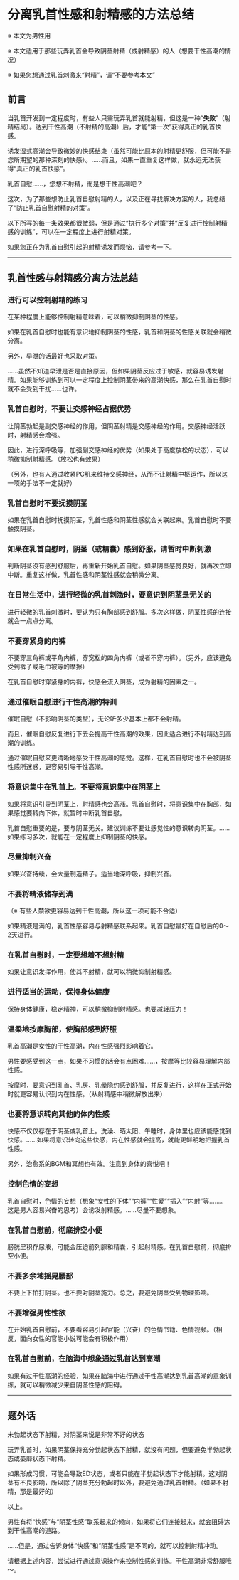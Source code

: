 # 分离乳首性感和射精感的方法总结 [​](#分离乳首性感和射精感的方法总结)

※ 本文为男性用

※ 本文适用于那些玩弄乳首会导致阴茎射精（或射精感）的人（想要干性高潮的情况）

※ 如果您想通过乳首刺激来“射精”，请“不要参考本文”

## 前言 [​](#前言)

当乳首开发到一定程度时，有些人只需玩弄乳首就能射精，但这是一种“**失败**”（射精结局）。达到干性高潮（不射精的高潮）后，才能“第一次”获得真正的乳首快感。

诱发湿式高潮会导致微妙的快感结束（虽然可能比原本的射精更舒服，但可能不是您所期望的那种深刻的快感）。……而且，如果一直重复这样做，就永远无法获得“真正的乳首快感”。

乳首自慰……，您想不射精，而是想干性高潮吧？

这次，为了那些想防止乳首自慰射精的人，以及正在寻找解决方案的人，我总结了“防止乳首自慰射精的对策”。

以下所写的每一条效果都很微弱，但是通过“执行多个对策”并“反复进行控制射精感的训练”，可以在一定程度上进行射精对策。

如果您正在为乳首自慰引起的射精诱发而烦恼，请参考一下。

* * *

## 乳首性感与射精感分离方法总结 [​](#乳首性感与射精感分离方法总结)

### 进行可以控制射精的练习 [​](#进行可以控制射精的练习)

在某种程度上能够控制射精意味着，可以稍微抑制阴茎的性感。

如果在乳首自慰时也能有意识地抑制阴茎的性感，乳首和阴茎的性感关联就会稍微分离。

另外，早泄的话最好也采取对策。

……虽然不知道早泄是否是直接原因，但如果阴茎反应过于敏感，就容易诱发射精。如果能够训练到可以一定程度上控制阴茎带来的高潮快感，那么在乳首自慰时就不会受到干扰……也许。

### 乳首自慰时，不要让交感神经占据优势 [​](#乳首自慰时-不要让交感神经占据优势)

让阴茎勃起是副交感神经的作用，但阴茎射精是交感神经的作用。交感神经活跃时，射精感会增强。

因此，进行深呼吸等，加强副交感神经的优势（如果处于高度放松的状态），可以稍微抑制射精感。（放松也有效果）

（另外，也有人通过收紧PC肌来维持交感神经，从而不让射精中枢运作，所以这一项的手法不一定就好）

### 乳首自慰时不要抚摸阴茎 [​](#乳首自慰时不要抚摸阴茎)

如果在乳首自慰时抚摸阴茎，乳首性感和阴茎性感就会关联起来。乳首自慰时不要触摸阴茎。

### 如果在乳首自慰时，阴茎（或精囊）感到舒服，请暂时中断刺激 [​](#如果在乳首自慰时-阴茎-或精囊-感到舒服-请暂时中断刺激)

判断阴茎没有感到舒服后，再重新开始乳首自慰。如果阴茎感觉良好，就再次立即中断。重复这样做，乳首性感和阴茎性感就会稍微分离。

### 在日常生活中，进行轻微的乳首刺激时，要意识到阴茎是无关的 [​](#在日常生活中-进行轻微的乳首刺激时-要意识到阴茎是无关的)

进行轻微的乳首刺激时，要认为只有胸部感到舒服。多次这样做，阴茎性感的连接就会一点点分离。

### 不要穿紧身的内裤 [​](#不要穿紧身的内裤)

不要穿三角裤或平角内裤，穿宽松的四角内裤（或者不穿内裤）。（另外，应该避免受到裤子或毛巾被等的摩擦）

在乳首自慰时穿紧身的内裤，快感会流入阴茎，成为射精的因素之一。

### 通过催眠自慰进行干性高潮的特训 [​](#通过催眠自慰进行干性高潮的特训)

催眠自慰（不影响阴茎的类型），无论听多少基本上都不会射精。

而且，催眠自慰反复进行下去会提高干性高潮的效果，因此适合进行不射精达到高潮的训练。

通过催眠自慰来更清晰地感受干性高潮的感觉。这样，在乳首自慰时也不会被阴茎性感所迷惑，更容易引导干性高潮。

### 将意识集中在乳首上。不要将意识集中在阴茎上 [​](#将意识集中在乳首上。不要将意识集中在阴茎上)

如果将意识引导到阴茎上，射精感也会高涨。乳首自慰时，将意识集中在胸部，如果感觉要转向下体，就暂时中断乳首自慰。

乳首自慰重要的是，要与阴茎无关。建议训练不要让感觉性的意识转向阴茎。……如果练习多次，就能在一定程度上抑制阴茎的快感。

### 尽量抑制兴奋 [​](#尽量抑制兴奋)

如果兴奋持续，会大量制造精子。适当地深呼吸，抑制兴奋。

### 不要将精液储存到满 [​](#不要将精液储存到满)

（※ 有些人禁欲更容易达到干性高潮，所以这一项可能不合适）

如果精液是满的，乳首性感容易与射精感联系起来。乳首自慰最好在自慰后的0～2天进行。

### 在乳首自慰时，一定要想着不想射精 [​](#在乳首自慰时-一定要想着不想射精)

如果让意识发挥作用，使其不射精，就可以稍微抑制射精感。

### 进行适当的运动，保持身体健康 [​](#进行适当的运动-保持身体健康)

保持身体健康，稳定精神，可以稍微抑制射精感。也要减轻压力！

### 温柔地按摩胸部，使胸部感到舒服 [​](#温柔地按摩胸部-使胸部感到舒服)

乳首高潮是女性的干性高潮，内在性感强烈影响着它。

男性要感受到这一点，如果不习惯的话会有点困难……，按摩等比较容易理解内部性感。

按摩时，要意识到乳首、乳房、乳晕隐约感到舒服，并反复进行，这样在正式开始时就更容易认识到内在性感。（从射精感中稍微解放出来）

### 也要将意识转向其他的体内性感 [​](#也要将意识转向其他的体内性感)

快感不仅仅存在于阴茎或乳首上。洗澡、晒太阳、午睡时，身体里也应该能感觉到快感。……如果将意识转向这些快感，内在性感就会提高，就能更鲜明地把握乳首性感。

另外，治愈系的BGM和冥想也有效。注意到身体的喜悦吧！

### 控制色情的妄想 [​](#控制色情的妄想)

乳首自慰时，色情的妄想（想象“女性的下体”“内裤”“性爱”“插入”“内射”等……。这是男人容易兴奋的思考）会诱发射精感。……尽量不要想象。

### 在乳首自慰前，彻底排空小便 [​](#在乳首自慰前-彻底排空小便)

膀胱里积存尿液，可能会压迫前列腺和精囊，引起射精感。在乳首自慰前，彻底排空小便。

### 不要多余地摇晃腰部 [​](#不要多余地摇晃腰部)

不要上下拍打阴茎。也不要对阴茎施力。总之，要避免阴茎受到物理影响。

### 不要增强男性性欲 [​](#不要增强男性性欲)

在开始乳首自慰前，不要看容易引起官能（兴奋）的色情书籍、色情视频。（相反，面向女性的官能小说可能会有积极作用）

### 在乳首自慰前，在脑海中想象通过乳首达到高潮 [​](#在乳首自慰前-在脑海中想象通过乳首达到高潮)

如果有过干性高潮的经验，如果在脑海中进行通过干性高潮达到乳首高潮的意象训练，就可以稍微减少来自阴茎性感的阻碍。

* * *

## 题外话 [​](#题外话)

未勃起状态下射精，对阴茎来说是非常不好的状态

玩弄乳首时，如果阴茎保持充分勃起状态下射精，就没有问题，但要避免半勃起状态或萎靡状态下射精。

如果形成习惯，可能会导致ED状态，或者只能在半勃起状态下才能射精。这对阴茎有不良影响，所以除了阴茎充分勃起时以外，要避免通过乳首射精。（如果不射精，那是最好的）

以上。

男性有将“快感”与“阴茎性感”联系起来的倾向，如果将它们连接起来，就会阻碍达到干性高潮的道路。

……但是，通过告诉身体“快感”和“阴茎性感”是不同的，就可以控制射精冲动。

请根据上述内容，尝试进行通过意识操作来控制性感的训练。干性高潮非常舒服哦～。